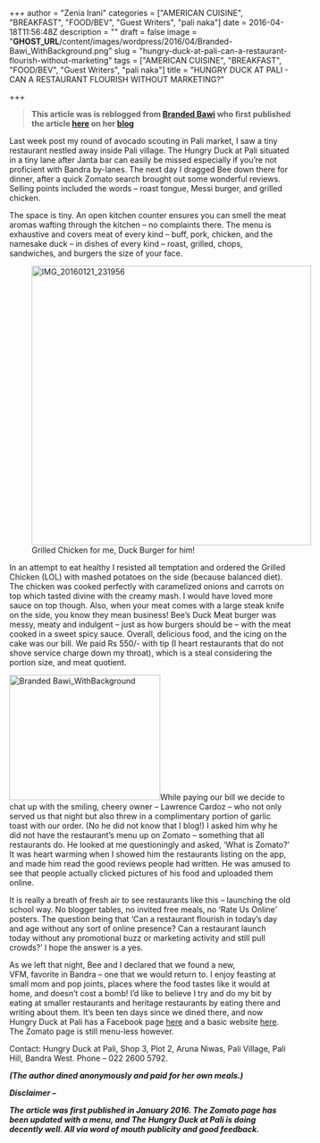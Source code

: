 +++
author = "Zenia Irani"
categories = ["AMERICAN CUISINE", "BREAKFAST", "FOOD/BEV", "Guest Writers", "pali naka"]
date = 2016-04-18T11:56:48Z
description = ""
draft = false
image = "__GHOST_URL__/content/images/wordpress/2016/04/Branded-Bawi_WithBackground.png"
slug = "hungry-duck-at-pali-can-a-restaurant-flourish-without-marketing"
tags = ["AMERICAN CUISINE", "BREAKFAST", "FOOD/BEV", "Guest Writers", "pali naka"]
title = "HUNGRY DUCK AT PALI - CAN A RESTAURANT FLOURISH WITHOUT MARKETING?"

+++


<blockquote><p><strong>This article was is reblogged from <a href="https://www.brandedbawi.com/p/about.html">Branded Bawi</a> who first published the article <a href="https://www.brandedbawi.com/2016/01/hungry-duck-at-pali-can-restaurant.html">here</a> on her <a href="https://www.brandedbawi.com">blog</a></strong></p></blockquote>
<p>Last week post my round of avocado scouting in Pali market, I saw a tiny restaurant nestled away inside Pali village. The Hungry Duck at Pali situated in a tiny lane after Janta bar can easily be missed especially if you&#8217;re not proficient with Bandra by-lanes. The next day I dragged Bee down there for dinner, after a quick Zomato search brought out some wonderful reviews. Selling points included the words &#8211; roast tongue, Messi burger, and grilled chicken.</p>
<p>The space is tiny. An open kitchen counter ensures you can smell the meat aromas wafting through the kitchen &#8211; no complaints there. The menu is exhaustive and covers meat of every kind &#8211; buff, pork, chicken, and the namesake duck &#8211; in dishes of every kind &#8211; roast, grilled, chops, sandwiches, and burgers the size of your face.</p>
<p><figure id="attachment_9091" aria-describedby="caption-attachment-9091" style="width: 500px" class="wp-caption aligncenter"><a href="https://www.brandedbawi.com/2016/01/hungry-duck-at-pali-can-restaurant.html"><img loading="lazy" class="wp-image-9091 size-medium" src="https://i2.wp.com/bandra.info/wp-content/uploads/2016/04/IMG_20160121_231956.jpg?resize=500%2C500&#038;ssl=1" alt="IMG_20160121_231956" width="500" height="500" srcset="https://i2.wp.com/bandra.info/wp-content/uploads/2016/04/IMG_20160121_231956.jpg?resize=500%2C500&amp;ssl=1 500w, https://i2.wp.com/bandra.info/wp-content/uploads/2016/04/IMG_20160121_231956.jpg?resize=150%2C150&amp;ssl=1 150w, https://i2.wp.com/bandra.info/wp-content/uploads/2016/04/IMG_20160121_231956.jpg?resize=768%2C768&amp;ssl=1 768w, https://i2.wp.com/bandra.info/wp-content/uploads/2016/04/IMG_20160121_231956.jpg?resize=1024%2C1024&amp;ssl=1 1024w, https://i2.wp.com/bandra.info/wp-content/uploads/2016/04/IMG_20160121_231956.jpg?w=1600&amp;ssl=1 1600w" sizes="(max-width: 500px) 100vw, 500px" data-recalc-dims="1" /></a><figcaption id="caption-attachment-9091" class="wp-caption-text">Grilled Chicken for me, Duck Burger for him!</figcaption></figure></p>
<p>In an attempt to eat healthy I resisted all temptation and ordered the Grilled Chicken (LOL) with mashed potatoes on the side (because balanced diet). The chicken was cooked perfectly with caramelized onions and carrots on top which tasted divine with the creamy mash. I would have loved more sauce on top though. Also, when your meat comes with a large steak knife on the side, you know they mean business! Bee&#8217;s Duck Meat burger was messy, meaty and indulgent &#8211; just as how burgers should be &#8211; with the meat cooked in a sweet spicy sauce. Overall, delicious food, and the icing on the cake was our bill. We paid Rs 550/- with tip (I heart restaurants that do not shove service charge down my throat), which is a steal considering the portion size, and meat quotient.</p>
<p><a name="more"></a><a href="https://www.brandedbawi.com/p/about.html"><img loading="lazy" class="alignright size-full wp-image-9092" src="https://i1.wp.com/bandra.info/wp-content/uploads/2016/04/Branded-Bawi_WithBackground.png?resize=270%2C224&#038;ssl=1" alt="Branded Bawi_WithBackground" width="270" height="224" data-recalc-dims="1" /></a>While paying our bill we decide to chat up with the smiling, cheery owner &#8211; Lawrence Cardoz &#8211; who not only served us that night but also threw in a complimentary portion of garlic toast with our order. (No he did not know that I blog!) I asked him why he did not have the restaurant&#8217;s menu up on Zomato &#8211; something that all restaurants do. He looked at me questioningly and asked, &#8216;What is Zomato?&#8217; It was heart warming when I showed him the restaurants listing on the app, and made him read the good reviews people had written. He was amused to see that people actually clicked pictures of his food and uploaded them online.</p>
<p>It is really a breath of fresh air to see restaurants like this &#8211; launching the old school way. No blogger tables, no invited free meals, no &#8216;Rate Us Online&#8217; posters. The question being that &#8216;Can a restaurant flourish in today&#8217;s day and age without any sort of online presence? Can a restaurant launch today without any promotional buzz or marketing activity and still pull crowds?&#8217; I hope the answer is a yes.</p>
<p>As we left that night, Bee and I declared that we found a new, VFM, favorite in Bandra &#8211; one that we would return to. I enjoy feasting at small mom and pop joints, places where the food tastes like it would at home, and doesn&#8217;t cost a bomb! I&#8217;d like to believe I try and do my bit by eating at smaller restaurants and heritage restaurants by eating there and writing about them. It&#8217;s been ten days since we dined there, and now Hungry Duck at Pali has a Facebook page <a href="httpss://www.facebook.com/hungryduckatpali/">here</a> and a basic website <a href="https://www.hungryduckatpali.com/home.html">here</a>. The Zomato page is still menu-less however.</p>
<p>Contact: Hungry Duck at Pali, Shop 3, Plot 2, Aruna Niwas, Pali Village, Pali Hill, Bandra West. Phone &#8211; 022 2600 5792.</p>
<p><strong><i>(The author dined anonymously and paid for her own meals.)</i></strong></p>
<p><em><strong>Disclaimer &#8211; </strong></em></p>
<div><em><strong>The article was first published in January 2016. The Zomato page has been updated with a menu, and The Hungry Duck at Pali is doing decently well. All via word of mouth publicity and good feedback.</strong></em></div>



